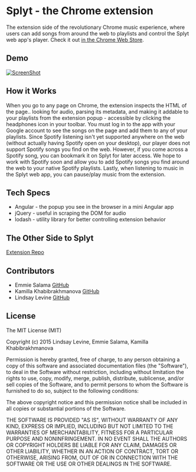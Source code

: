 Splyt - the Chrome extension
================

The extension side of the revolutionary Chrome music experience, where users can add songs from around the web to playlists and control the Splyt web app's player. Check it out [in the Chrome Web Store](https://chrome.google.com/webstore/detail/splyt/dekmhppoomofnjclcollpbdknpldlgnd?authuser=2).

## Demo

[![ScreenShot](http://puu.sh/g1yqq/3034a266e5.png)](http://youtu.be/C6bM_RRIjcg)

## How it Works

When you go to any page on Chrome, the extension inspects the HTML of the page.. looking for audio, parsing its metadata, and making it addable to your playlists from the extension popup - accessible by clicking the headphones icon in your toolbar. You must log in to the app with your Google account to see the songs on the page and add them to any of your playlists. Since Spotify listening isn't yet supported anywhere on the web (without actually having Spotify open on your desktop), our player does not support Spotify songs you find on the web. However, if you come across a Spotify song, you can bookmark it on Splyt for later access. We hope to work with Spotify soon and allow you to add Spotify songs you find around the web to your native Spotify playlists. Lastly, when listening to music in the Splyt web app, you can pause/play music from the extension.

## Tech Specs

* Angular - the popup you see in the browser in a mini Angular app
* jQuery - useful in scraping the DOM for audio
* lodash - utility library for better controlling extension behavior

## The Other Side to Splyt
[Extension Repo](https://github.com/lindslev/splyt-extension)

## Contributors

* Emmie Salama [GitHub](https://github.com/es1831)
* Kamilla Khabibrakhmanova [GitHub](https://github.com/KamillaKhabibrakhmanova)
* Lindsay Levine [GitHub](https://github.com/lindslev)

## License

The MIT License (MIT)

Copyright (c) 2015 Lindsay Levine, Emmie Salama, Kamilla Khabibrakhmanova

Permission is hereby granted, free of charge, to any person obtaining a copy
of this software and associated documentation files (the "Software"), to deal
in the Software without restriction, including without limitation the rights
to use, copy, modify, merge, publish, distribute, sublicense, and/or sell
copies of the Software, and to permit persons to whom the Software is
furnished to do so, subject to the following conditions:

The above copyright notice and this permission notice shall be included in
all copies or substantial portions of the Software.

THE SOFTWARE IS PROVIDED "AS IS", WITHOUT WARRANTY OF ANY KIND, EXPRESS OR
IMPLIED, INCLUDING BUT NOT LIMITED TO THE WARRANTIES OF MERCHANTABILITY,
FITNESS FOR A PARTICULAR PURPOSE AND NONINFRINGEMENT. IN NO EVENT SHALL THE
AUTHORS OR COPYRIGHT HOLDERS BE LIABLE FOR ANY CLAIM, DAMAGES OR OTHER
LIABILITY, WHETHER IN AN ACTION OF CONTRACT, TORT OR OTHERWISE, ARISING FROM,
OUT OF OR IN CONNECTION WITH THE SOFTWARE OR THE USE OR OTHER DEALINGS IN
THE SOFTWARE.

